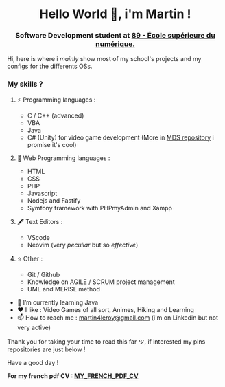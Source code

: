 <h1 align="center">Hello World 👋, i'm Martin !</h1>

<h3 align="center">Software Development student at <a href="https://www.ecole-89.com/">89 - École supérieure du numérique.</a></h3>

Hi, here is where i *mainly* show most of my school's projects and my configs for the differents OSs.

### My skills ?

1. ⚡ Programming languages :
    - C / C++ (advanced)
    - VBA
    - Java
    - C# (Unity) for video game development (More in [MDS repository](https://github.com/BlueBerryBB9/MedievalDeliverySimulator) i promise it's cool)

2. 🔭 Web Programming languages :
    - HTML
    - CSS
    - PHP
    - Javascript
    - Nodejs and Fastify
    - Symfony framework with PHPmyAdmin and Xampp

3. 🖋️ Text Editors :
    - VScode
    - Neovim (very *peculiar* but so *effective*)

5. ⭐ Other :
    - Git / Github
    - Knowledge on AGILE / SCRUM project management
    - UML and MERISE method

- 🌱 I’m currently learning Java
- ❤️ I like : Video Games of all sort, Animes, Hiking and Learning
- 📫 How to reach me : [martin4leroy@gmail.com](martin4leroy@gmail.com) (i'm on Linkedin but not very active)

Thank you for taking your time to read this far ツ, if interested my pins repositories are just below !

Have a good day !

**For my french pdf CV : <a href="./CVfrench.pdf" target="_blank">MY_FRENCH_PDF_CV</a>**

